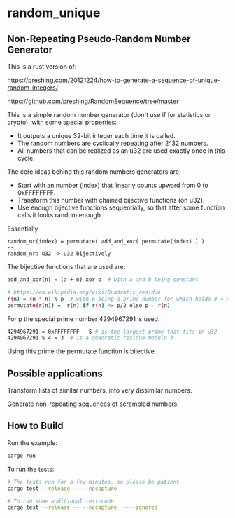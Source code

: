 # random_unique

## Non-Repeating Pseudo-Random Number Generator

This is a rust version of:

https://preshing.com/20121224/how-to-generate-a-sequence-of-unique-random-integers/

https://github.com/preshing/RandomSequence/tree/master

This is a simple random number generator (don't use if for statistics or crypto), with some special properties:
* It outputs a unique 32-bit integer each time it is called.  
* The random numbers are cyclically repeating after 2^32 numbers.
* All numbers that can be realized as an u32 are used exactly once in this cycle.


The core ideas behind this random numbers generators are:

* Start with an number (index) that linearly counts upward from 0 to 0xFFFFFFFF.
* Transform this number with chained bijective functions (on u32).
* Use enough bijective functions sequentially, so that after some function calls it looks random enough.

Essentially 
```
random_nr(index) = permutate( add_and_xor( permutate(index) ) )
--
random_nr: u32 -> u32 bijectively
```

The bijective functions that are used are:

```bash
add_and_xor(n) = (a + n) xor b  # with a and b being constant
```

```bash
# https://en.wikipedia.org/wiki/Quadratic_residue
r(n) = (n * n) % p  # with p being a prime number for which holds 3 = p % 4
permutate(r(n)) =  r(n) if r(n) <= p/2 else p - r(n)
```

For p the special prime number 4294967291 is used.
```bash
4294967291 = 0xFFFFFFFF - 5 # is the largest prime that fits in u32
4294967291 % 4 = 3  # is a quadratic residue modulo 3
```
Using this prime the permutate function is bijective.

## Possible applications

Transform lists of similar numbers, into very dissimilar numbers.

Generate non-repeating sequences of scrambled numbers.

## How to Build

Run the example:

```bash
cargo run
```

To run the tests:
```bash
# The tests run for a few minutes, so please be patient
cargo test --release -- --nocapture 

# To run some additional test-code
cargo test --release -- --nocapture  ----ignored
```